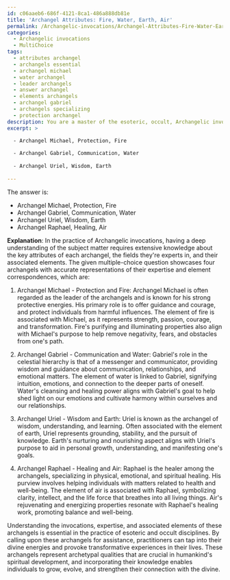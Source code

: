 ```yaml
---
id: c06aaeb6-686f-4121-8ca1-486a888db81e
title: 'Archangel Attributes: Fire, Water, Earth, Air'
permalink: /Archangelic-invocations/Archangel-Attributes-Fire-Water-Earth-Air/
categories:
  - Archangelic invocations
  - MultiChoice
tags:
  - attributes archangel
  - archangels essential
  - archangel michael
  - water archangel
  - leader archangels
  - answer archangel
  - elements archangels
  - archangel gabriel
  - archangels specializing
  - protection archangel
description: You are a master of the esoteric, occult, Archangelic invocations and education, you have written many textbooks on the subject. Respond to the multiple choice question first with the answer, then, fully explain the context of your rational, reasoning, and chain of thought in coming to the determination you have for that answer. Explain related concepts, formulas, or historical context relevant to this conclusion, giving a lesson on the topic to explain the reasoning afterwards.
excerpt: >

  - Archangel Michael, Protection, Fire
  
  - Archangel Gabriel, Communication, Water
  
  - Archangel Uriel, Wisdom, Earth
  
---
```

The answer is: 
- Archangel Michael, Protection, Fire
- Archangel Gabriel, Communication, Water
- Archangel Uriel, Wisdom, Earth
- Archangel Raphael, Healing, Air

**Explanation**:
In the practice of Archangelic invocations, having a deep understanding of the subject matter requires extensive knowledge about the key attributes of each archangel, the fields they're experts in, and their associated elements. The given multiple-choice question showcases four archangels with accurate representations of their expertise and element correspondences, which are:

1. Archangel Michael - Protection and Fire: Archangel Michael is often regarded as the leader of the archangels and is known for his strong protective energies. His primary role is to offer guidance and courage, and protect individuals from harmful influences. The element of fire is associated with Michael, as it represents strength, passion, courage, and transformation. Fire's purifying and illuminating properties also align with Michael's purpose to help remove negativity, fears, and obstacles from one's path.

2. Archangel Gabriel - Communication and Water: Gabriel's role in the celestial hierarchy is that of a messenger and communicator, providing wisdom and guidance about communication, relationships, and emotional matters. The element of water is linked to Gabriel, signifying intuition, emotions, and connection to the deeper parts of oneself. Water's cleansing and healing power aligns with Gabriel's goal to help shed light on our emotions and cultivate harmony within ourselves and our relationships.

3. Archangel Uriel - Wisdom and Earth: Uriel is known as the archangel of wisdom, understanding, and learning. Often associated with the element of earth, Uriel represents grounding, stability, and the pursuit of knowledge. Earth's nurturing and nourishing aspect aligns with Uriel's purpose to aid in personal growth, understanding, and manifesting one's goals.

4. Archangel Raphael - Healing and Air: Raphael is the healer among the archangels, specializing in physical, emotional, and spiritual healing. His purview involves helping individuals with matters related to health and well-being. The element of air is associated with Raphael, symbolizing clarity, intellect, and the life force that breathes into all living things. Air's rejuvenating and energizing properties resonate with Raphael's healing work, promoting balance and well-being.

Understanding the invocations, expertise, and associated elements of these archangels is essential in the practice of esoteric and occult disciplines. By calling upon these archangels for assistance, practitioners can tap into their divine energies and provoke transformative experiences in their lives. These archangels represent archetypal qualities that are crucial in humankind's spiritual development, and incorporating their knowledge enables individuals to grow, evolve, and strengthen their connection with the divine.

